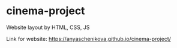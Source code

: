 # cinema-project
Website layout by HTML, CSS, JS

Link for website: https://anyaschenikova.github.io/cinema-project/
